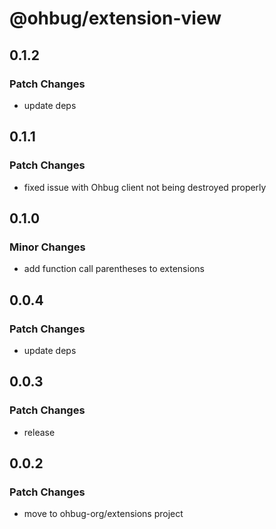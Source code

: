 # @ohbug/extension-view

## 0.1.2

### Patch Changes

- update deps

## 0.1.1

### Patch Changes

- fixed issue with Ohbug client not being destroyed properly

## 0.1.0

### Minor Changes

- add function call parentheses to extensions

## 0.0.4

### Patch Changes

- update deps

## 0.0.3

### Patch Changes

- release

## 0.0.2

### Patch Changes

- move to ohbug-org/extensions project
